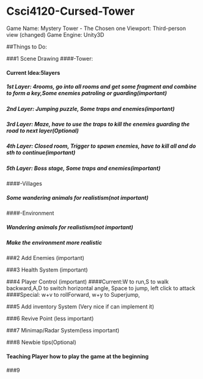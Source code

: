 # Csci4120-Cursed-Tower
Game Name: Mystery Tower - The Chosen one
Viewport: Third-person view (changed)
Game Engine: Unity3D

##Things to Do:

###1 Scene Drawing
####-Tower:
####    Current Idea:5layers
#####   1st Layer: 4rooms, go into all rooms and get some fragment and combine to form a key,Some enemies patroling or guarding(important)
#####   2nd Layer: Jumping puzzle, Some traps and enemies(important)
#####   3rd Layer: Maze, have to use the traps to kill the enemies guarding the road to next layer(Optional)
#####   4th Layer: Closed room, Trigger to spawn enemies, have to kill all and do sth to continue(important)
#####   5th Layer: Boss stage, Some traps and enemies(important)
####-Villages
#####   Some wandering animals for realistism(not important)
####-Environment
#####   Wandering animals for realistism(not important)
#####   Make the environment more realistic



###2 Add Enemies (important)

###3 Health System (important)

###4 Player Control (important)
####Current:W to run,S to walk backward,A,D to switch horizontal angle, Space to jump, left click to attack
####Special: w+v to rollForward, w+y to Superjump, 

###5 Add inventory System (Very nice if can implement it)

###6 Revive Point (less important)

###7 Minimap/Radar System(less important)

###8 Newbie tips(Optional)
#### Teaching Player how to play the game at the beginning

###9
